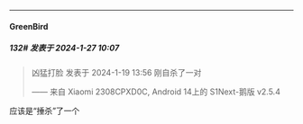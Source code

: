 
*****

####  GreenBird  
##### 132#       发表于 2024-1-27 10:07

<blockquote>凶猛打脸 发表于 2024-1-19 13:56
刚自杀了一对

—— 来自 Xiaomi 2308CPXD0C, Android 14上的 S1Next-鹅版 v2.5.4</blockquote>
应该是“捶杀”了一个

